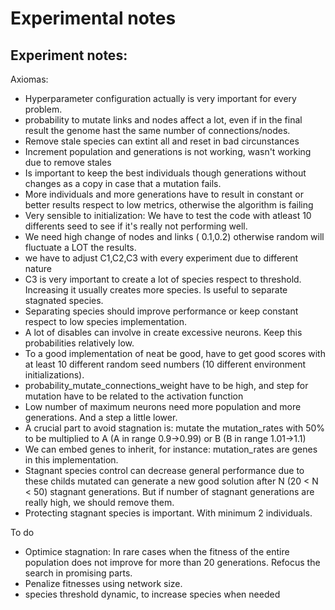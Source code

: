 # Experimental notes
Experiment notes:
- 

Axiomas:
- Hyperparameter configuration actually is very important for every problem.
- probability to mutate links and nodes affect a lot, even if in the final result the genome hast the same number of connections/nodes. 
- Remove stale species can extint all and reset in bad circunstances
- Increment population and generations is not working, wasn't working due to remove stales
- Is important to keep the best individuals though generations without changes as a copy in case that a mutation fails.
- More individuals and more generations have to result in constant or better results respect to low metrics, otherwise the algorithm is failing
- Very sensible to initialization: We have to test the code with atleast 10 differents seed to see if it's really not performing well.
- We need high change of nodes and links ( 0.1,0.2) otherwise random will fluctuate a LOT the results.
- we have to adjust C1,C2,C3 with every experiment due to different nature
- C3 is very important to create a lot of species respect to threshold. Increasing it usually creates more species. Is useful to separate stagnated species.
- Separating species should improve performance or keep constant respect to low species implementation.
- A lot of disables can involve in create excessive neurons. Keep this probabilities relatively low.
- To a good implementation of neat be good, have to get good scores with at least 10 different random seed numbers (10 different environment initializations).
- probability_mutate_connections_weight have to be high, and step for mutation have to be related to the activation function
- Low number of maximum neurons need more population and more generations. And a step a little lower.
- A crucial part to avoid stagnation is: mutate the mutation_rates with 50% to be multiplied to A (A in range 0.9->0.99) or B (B in range 1.01->1.1)
- We can embed genes to inherit, for instance: mutation_rates are genes in this implementation.
- Stagnant species control can decrease general performance due to these childs mutated can generate a new good solution after N (20 < N < 50) stagnant generations. But if number of stagnant generations are really high, we should remove them.
- Protecting stagnant species is important. With minimum 2 individuals.

To do
- Optimice stagnation: In rare cases when the fitness of the entire population does not improve for more than 20 generations. Refocus the search in promising parts.
- Penalize fitnesses using network size.
- species threshold dynamic, to increase species when needed

